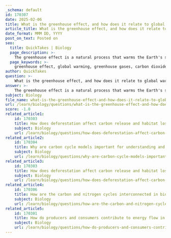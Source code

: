 ```yaml
---
_schema: default
id: 170307
date: 2025-02-06
title: What is the greenhouse effect, and how does it relate to global warming?
article_title: What is the greenhouse effect, and how does it relate to global warming?
date_format: MMM DD, YYYY
post_on_text: Posted on
seo:
  title: QuickTakes | Biology
  page_description: >-
    The greenhouse effect is a natural process that warms the Earth's surface, essential for a habitable climate, but human activities like fossil fuel combustion have intensified this effect, leading to global warming and significant climate change consequences.
  page_keywords: >-
    greenhouse effect, global warming, greenhouse gases, carbon dioxide, methane, nitrous oxide, climate change, human activities, fossil fuels, deforestation, climate patterns, environmental impact, heat trapping
author: QuickTakes
question: >-
    What is the greenhouse effect, and how does it relate to global warming?
answer: >-
    The greenhouse effect is a natural process that warms the Earth's surface. It occurs when the Sun's energy reaches the Earth, and some of this energy is reflected back to space while the rest is absorbed, warming the planet. Greenhouse gases (GHGs) in the atmosphere, such as carbon dioxide ($CO_2$), methane, and nitrous oxide, trap some of this heat, preventing it from escaping back into space. This process is essential for maintaining a habitable climate on Earth.\n\nHowever, human activities, particularly the burning of fossil fuels (coal, oil, and natural gas) and deforestation, have significantly increased the concentrations of these greenhouse gases in the atmosphere. The combustion of fossil fuels releases large amounts of $CO_2$, which enhances the greenhouse effect. As a result, more heat is trapped, leading to an increase in global temperatures, a phenomenon known as global warming.\n\nThe relationship between the greenhouse effect and global warming can be summarized as follows:\n\n1. **Increased Greenhouse Gas Emissions**: Human activities have led to a rise in greenhouse gas emissions, particularly $CO_2$. This increase enhances the greenhouse effect.\n\n2. **Trapping of Heat**: The elevated levels of greenhouse gases trap more heat in the atmosphere, leading to a rise in global temperatures.\n\n3. **Climate Change Consequences**: The warming of the planet results in altered weather patterns, increased frequency of extreme weather events, and rising sea levels, all of which are consequences of climate change driven by the enhanced greenhouse effect.\n\nIn summary, while the greenhouse effect is a natural and necessary phenomenon for life on Earth, human-induced increases in greenhouse gas concentrations are leading to global warming and significant changes in climate patterns, which pose serious risks to ecosystems and human societies.
subject: Biology
file_name: what-is-the-greenhouse-effect-and-how-does-it-relate-to-global-warming.md
url: /learn/biology/questions/what-is-the-greenhouse-effect-and-how-does-it-relate-to-global-warming
score: -1.0
related_article1:
    id: 170303
    title: How does deforestation affect carbon release and habitat loss?
    subject: Biology
    url: /learn/biology/questions/how-does-deforestation-affect-carbon-release-and-habitat-loss
related_article2:
    id: 170304
    title: Why are carbon cycle models important for understanding and predicting environmental changes?
    subject: Biology
    url: /learn/biology/questions/why-are-carbon-cycle-models-important-for-understanding-and-predicting-environmental-changes
related_article3:
    id: 170303
    title: How does deforestation affect carbon release and habitat loss?
    subject: Biology
    url: /learn/biology/questions/how-does-deforestation-affect-carbon-release-and-habitat-loss
related_article4:
    id: 170306
    title: How are the carbon and nitrogen cycles interconnected in biogeochemical cycles?
    subject: Biology
    url: /learn/biology/questions/how-are-the-carbon-and-nitrogen-cycles-interconnected-in-biogeochemical-cycles
related_article5:
    id: 170301
    title: How do producers and consumers contribute to energy flow in ecosystems?
    subject: Biology
    url: /learn/biology/questions/how-do-producers-and-consumers-contribute-to-energy-flow-in-ecosystems
---
```


&nbsp;
